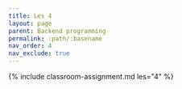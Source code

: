 ```yaml
---
title: Les 4
layout: page
parent: Backend programming
permalink: :path/:basename
nav_order: 4
nav_exclude: true
---
```

{% include classroom-assignment.md les="4" %}





